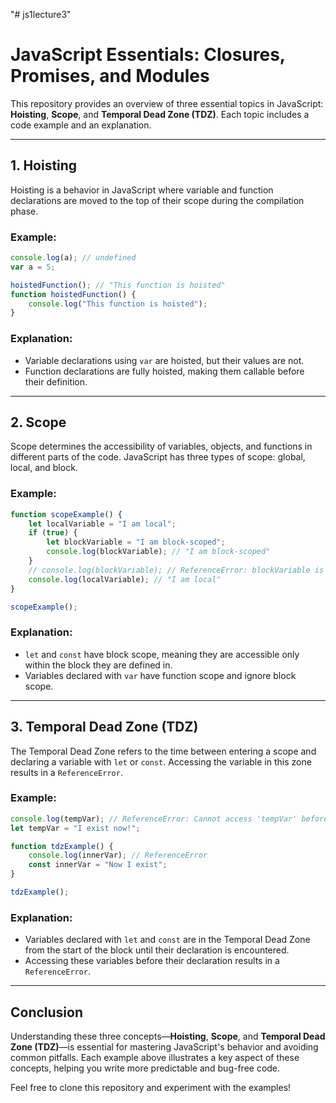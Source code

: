 "# js1lecture3" 

# JavaScript Essentials: Closures, Promises, and Modules

This repository provides an overview of three essential topics in JavaScript: **Hoisting**, **Scope**, and **Temporal Dead Zone (TDZ)**. Each topic includes a code example and an explanation.

---

## 1. Hoisting

Hoisting is a behavior in JavaScript where variable and function declarations are moved to the top of their scope during the compilation phase.

### Example:

```javascript
console.log(a); // undefined
var a = 5;

hoistedFunction(); // "This function is hoisted"
function hoistedFunction() {
    console.log("This function is hoisted");
}
```

### Explanation:
- Variable declarations using `var` are hoisted, but their values are not.
- Function declarations are fully hoisted, making them callable before their definition.

---

## 2. Scope

Scope determines the accessibility of variables, objects, and functions in different parts of the code. JavaScript has three types of scope: global, local, and block.

### Example:

```javascript
function scopeExample() {
    let localVariable = "I am local";
    if (true) {
        let blockVariable = "I am block-scoped";
        console.log(blockVariable); // "I am block-scoped"
    }
    // console.log(blockVariable); // ReferenceError: blockVariable is not defined
    console.log(localVariable); // "I am local"
}

scopeExample();
```

### Explanation:
- `let` and `const` have block scope, meaning they are accessible only within the block they are defined in.
- Variables declared with `var` have function scope and ignore block scope.

---

## 3. Temporal Dead Zone (TDZ)

The Temporal Dead Zone refers to the time between entering a scope and declaring a variable with `let` or `const`. Accessing the variable in this zone results in a `ReferenceError`.

### Example:

```javascript
console.log(tempVar); // ReferenceError: Cannot access 'tempVar' before initialization
let tempVar = "I exist now!";

function tdzExample() {
    console.log(innerVar); // ReferenceError
    const innerVar = "Now I exist";
}

tdzExample();
```

### Explanation:
- Variables declared with `let` and `const` are in the Temporal Dead Zone from the start of the block until their declaration is encountered.
- Accessing these variables before their declaration results in a `ReferenceError`.

---

## Conclusion

Understanding these three concepts—**Hoisting**, **Scope**, and **Temporal Dead Zone (TDZ)**—is essential for mastering JavaScript's behavior and avoiding common pitfalls. Each example above illustrates a key aspect of these concepts, helping you write more predictable and bug-free code.

Feel free to clone this repository and experiment with the examples!

